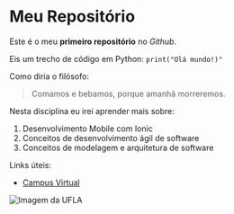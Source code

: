 # Meu Repositório
Este é o meu **primeiro repositório** no *Github*.

Eis um trecho de código em Python:
`print("Olá mundo!)"`

Como diria o filósofo:
> Comamos e bebamos, porque amanhã morreremos.

Nesta disciplina eu irei aprender mais sobre:
1. Desenvolvimento Mobile com Ionic
2. Conceitos de desenvolvimento ágil de software
3. Conceitos de modelagem e arquitetura de software

Links úteis:
* [Campus Virtual](https://campusvirtual.ufla.br)

![Imagem da UFLA](https://ufla.br/images/noticias/2018/08_ago/biblioteca-ufla.jpg)
